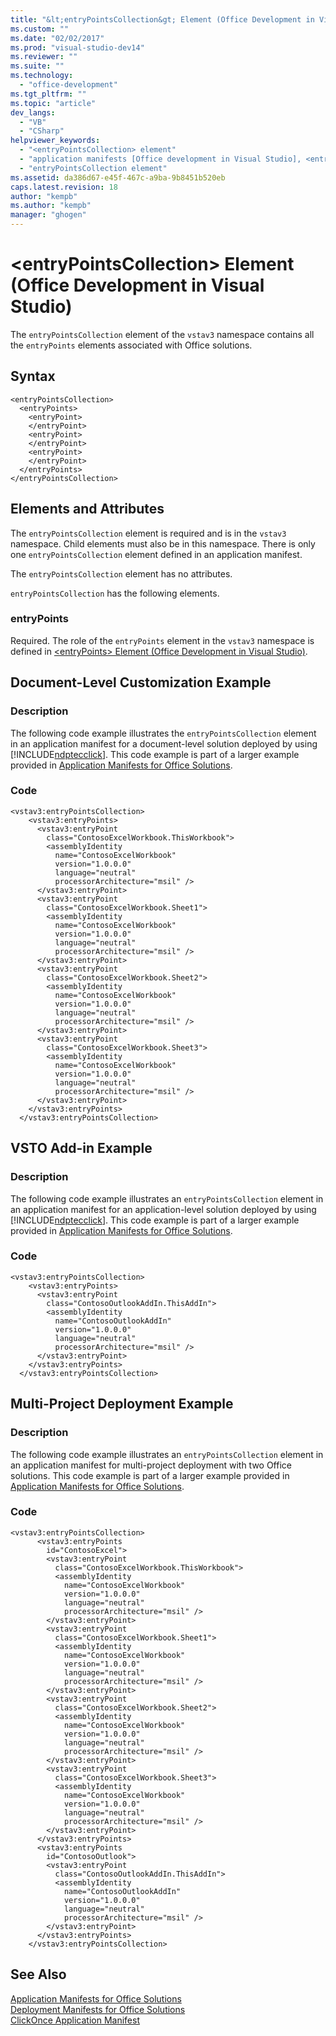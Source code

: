 ```yaml
---
title: "&lt;entryPointsCollection&gt; Element (Office Development in Visual Studio) | Microsoft Docs"
ms.custom: ""
ms.date: "02/02/2017"
ms.prod: "visual-studio-dev14"
ms.reviewer: ""
ms.suite: ""
ms.technology: 
  - "office-development"
ms.tgt_pltfrm: ""
ms.topic: "article"
dev_langs: 
  - "VB"
  - "CSharp"
helpviewer_keywords: 
  - "<entryPointsCollection> element"
  - "application manifests [Office development in Visual Studio], <entryPointsCollection> element"
  - "entryPointsCollection element"
ms.assetid: da386d67-e45f-467c-a9ba-9b8451b520eb
caps.latest.revision: 18
author: "kempb"
ms.author: "kempb"
manager: "ghogen"
---
```

# &lt;entryPointsCollection&gt; Element (Office Development in Visual Studio)
  The `entryPointsCollection` element of the `vstav3` namespace contains all the `entryPoints` elements associated with Office solutions.  
  
## Syntax  
  
```  
<entryPointsCollection>  
  <entryPoints>  
    <entryPoint>  
    </entryPoint>  
    <entryPoint>  
    </entryPoint>  
    <entryPoint>  
    </entryPoint>  
  </entryPoints>  
</entryPointsCollection>  
```  
  
## Elements and Attributes  
 The `entryPointsCollection` element is required and is in the `vstav3` namespace. Child elements must also be in this namespace. There is only one `entryPointsCollection` element defined in an application manifest.  
  
 The `entryPointsCollection` element has no attributes.  
  
 `entryPointsCollection` has the following elements.  
  
### entryPoints  
 Required. The role of the `entryPoints` element in the `vstav3` namespace is defined in [&#60;entryPoints&#62; Element &#40;Office Development in Visual Studio&#41;](../vsto/entrypoints-element-office-development-in-visual-studio.md).  
  
## Document-Level Customization Example  
  
### Description  
 The following code example illustrates the `entryPointsCollection` element in an application manifest for a document-level solution deployed by using [!INCLUDE[ndptecclick](../vsto/includes/ndptecclick-md.md)]. This code example is part of a larger example provided in [Application Manifests for Office Solutions](../vsto/application-manifests-for-office-solutions.md).  
  
### Code  
  
```  
<vstav3:entryPointsCollection>  
    <vstav3:entryPoints>  
      <vstav3:entryPoint   
        class="ContosoExcelWorkbook.ThisWorkbook">  
        <assemblyIdentity   
          name="ContosoExcelWorkbook"   
          version="1.0.0.0"   
          language="neutral"   
          processorArchitecture="msil" />  
      </vstav3:entryPoint>  
      <vstav3:entryPoint   
        class="ContosoExcelWorkbook.Sheet1">  
        <assemblyIdentity   
          name="ContosoExcelWorkbook"   
          version="1.0.0.0"   
          language="neutral"   
          processorArchitecture="msil" />  
      </vstav3:entryPoint>  
      <vstav3:entryPoint   
        class="ContosoExcelWorkbook.Sheet2">  
        <assemblyIdentity   
          name="ContosoExcelWorkbook"   
          version="1.0.0.0"   
          language="neutral"   
          processorArchitecture="msil" />  
      </vstav3:entryPoint>  
      <vstav3:entryPoint   
        class="ContosoExcelWorkbook.Sheet3">  
        <assemblyIdentity   
          name="ContosoExcelWorkbook"   
          version="1.0.0.0"   
          language="neutral"   
          processorArchitecture="msil" />  
      </vstav3:entryPoint>  
    </vstav3:entryPoints>  
  </vstav3:entryPointsCollection>  
```  
  
## VSTO Add-in Example  
  
### Description  
 The following code example illustrates an `entryPointsCollection` element in an application manifest for an application-level solution deployed by using [!INCLUDE[ndptecclick](../vsto/includes/ndptecclick-md.md)]. This code example is part of a larger example provided in [Application Manifests for Office Solutions](../vsto/application-manifests-for-office-solutions.md).  
  
### Code  
  
```  
<vstav3:entryPointsCollection>  
    <vstav3:entryPoints>  
      <vstav3:entryPoint   
        class="ContosoOutlookAddIn.ThisAddIn">  
        <assemblyIdentity   
          name="ContosoOutlookAddIn"   
          version="1.0.0.0"   
          language="neutral"   
          processorArchitecture="msil" />  
      </vstav3:entryPoint>  
    </vstav3:entryPoints>  
  </vstav3:entryPointsCollection>  
```  
  
## Multi-Project Deployment Example  
  
### Description  
 The following code example illustrates an `entryPointsCollection` element in an application manifest for multi-project deployment with two Office solutions. This code example is part of a larger example provided in [Application Manifests for Office Solutions](../vsto/application-manifests-for-office-solutions.md).  
  
### Code  
  
```  
<vstav3:entryPointsCollection>  
      <vstav3:entryPoints   
        id="ContosoExcel">  
        <vstav3:entryPoint   
          class="ContosoExcelWorkbook.ThisWorkbook">  
          <assemblyIdentity   
            name="ContosoExcelWorkbook"   
            version="1.0.0.0"   
            language="neutral"   
            processorArchitecture="msil" />  
        </vstav3:entryPoint>  
        <vstav3:entryPoint   
          class="ContosoExcelWorkbook.Sheet1">  
          <assemblyIdentity   
            name="ContosoExcelWorkbook"   
            version="1.0.0.0"   
            language="neutral"   
            processorArchitecture="msil" />  
        </vstav3:entryPoint>  
        <vstav3:entryPoint   
          class="ContosoExcelWorkbook.Sheet2">  
          <assemblyIdentity   
            name="ContosoExcelWorkbook"   
            version="1.0.0.0"   
            language="neutral"   
            processorArchitecture="msil" />  
        </vstav3:entryPoint>  
        <vstav3:entryPoint   
          class="ContosoExcelWorkbook.Sheet3">  
          <assemblyIdentity   
            name="ContosoExcelWorkbook"   
            version="1.0.0.0"   
            language="neutral"   
            processorArchitecture="msil" />  
        </vstav3:entryPoint>  
      </vstav3:entryPoints>  
      <vstav3:entryPoints   
        id="ContosoOutlook">  
        <vstav3:entryPoint   
          class="ContosoOutlookAddIn.ThisAddIn">  
          <assemblyIdentity   
            name="ContosoOutlookAddIn"   
            version="1.0.0.0"   
            language="neutral"   
            processorArchitecture="msil" />  
        </vstav3:entryPoint>  
      </vstav3:entryPoints>  
    </vstav3:entryPointsCollection>  
```  
  
## See Also  
 [Application Manifests for Office Solutions](../vsto/application-manifests-for-office-solutions.md)   
 [Deployment Manifests for Office Solutions](../vsto/deployment-manifests-for-office-solutions.md)   
 [ClickOnce Application Manifest](/visual-studio/deployment/clickonce-application-manifest)  
  
  